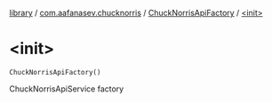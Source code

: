 [library](../../index.md) / [com.aafanasev.chucknorris](../index.md) / [ChuckNorrisApiFactory](index.md) / [&lt;init&gt;](./-init-.md)

# &lt;init&gt;

`ChuckNorrisApiFactory()`

ChuckNorrisApiService factory

